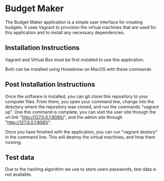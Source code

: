 # Budget Maker
The Budget Maker application is a simple user interface for creating budgets. It uses Vagrant to provision the virtual machines that are used for this application and to install any necessary dependencies.

## Installation Instructions
Vagrant and Virtual Box must be first installed to use this application. 

Both can be installed using Homebrew on MacOS with these commands

## Post Installation Instructions 
Once the software is installed, you can git clone this repository to your computer files. From there, you open your command line, change into the directory where the repository was cloned, and run the commands "vagrant up". One this command is complete, you can visit the user site through the url link "http://127.0.0.1:8080/", and the admin site through "http://127.0.0.1:8081/".

Once you have finished with the application, you can run "vagrant destory" in the command line. This will destroy the virtual machines, and htop them running.

## Test data
Due to the hashing algorithm we use to store users passwords, test data is not available. 

